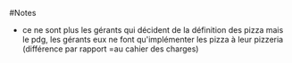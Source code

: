 #Notes

- ce ne sont plus les gérants qui décident de la définition des pizza mais le pdg, les gérants eux ne font qu'implémenter les pizza à leur pizzeria (différence par rapport =au cahier des charges)
